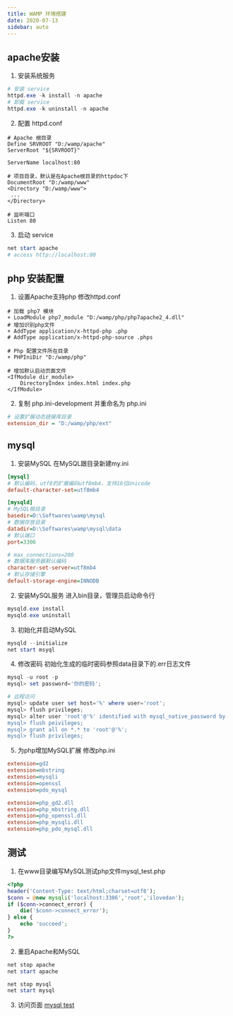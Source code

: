 ```yaml
---
title: WAMP 环境搭建
date: 2020-07-13
sidebar: auto
---
```


## apache安装
1. 安装系统服务
```powershell
# 安装 service
httpd.exe -k install -n apache
# 卸载 service
httpd.exe -k uninstall -n apache
```
2. 配置 httpd.conf
```
# Apache 根目录
Define SRVROOT "D:/wamp/apache"
ServerRoot "${SRVROOT}"

ServerName localhost:80

# 项目目录，默认是在Apache根目录的httpdoc下
DocumentRoot "D:/wamp/www"
<Directory "D:/wamp/www">
 ...
</Directory>

# 监听端口
Listen 80
```
3. 启动 service
```powershell
net start apache
# access http://localhost:80
```

## php 安装配置
1. 设置Apache支持php 修改httpd.conf
```
# 加载 php7 模块
+ LoadModule php7_module "D:/wamp/php/php7apache2_4.dll"
# 增加识别php文件
+ AddType application/x-httpd-php .php
# AddType application/x-httpd-php-source .phps

# Php 配置文件所在目录
+ PHPIniDir "D:/wamp/php"

# 增加默认启动页面文件
<IfModule dir_module>
    DirectoryIndex index.html index.php
</IfModule>

```
2. 复制 php.ini-development 并重命名为 php.ini
```ini
# 设置扩展动态链接库目录
extension_dir = "D:/wamp/php/ext"
```


## mysql
1. 安装MySQL
在MySQL跟目录新建my.ini
```ini
[mysql]
# 默认编码，utf8的扩展编码utf8mb4，支持16位Unicode
default-character-set=utf8mb4

[mysqld]
# MySQL根目录
basedir=D:\Softwares\wamp\mysql
# 数据存放目录
datadir=D:\Softwares\wamp\mysql\data
# 默认端口
port=3306

# max_connections=200
# 数据库服务器默认编码
character-set-server=utf8mb4
# 默认存储引擎
default-storage-engine=INNODB
```
2. 安装MySQL服务
进入bin目录，管理员启动命令行
```powershell
mysqld.exe install
mysqld.exe uninstall
```
3. 初始化并启动MySQL
```powershell
mysqld --initialize
net start msyql
```

4. 修改密码
初始化生成的临时密码参照data目录下的.err日志文件
```powershell
mysql -u root -p
mysql> set password='你的密码';

# 远程访问
mysql> update user set host='%' where user='root';
mysql> flush privileges;
mysql> alter user 'root'@'%' identified with mysql_native_password by 'xxx';
mysql> flush peivileges;
mysql> grant all on *.* to 'root'@'%';
mysql> flush privileges;
```

5. 为php增加MySQL扩展
修改php.ini
```ini
extension=gd2
extension=mbstring
extension=mysqli
extension=openssl
extension=pdo_mysql

extension=php_gd2.dll
extension=php_mbstring.dll
extension=php_openssl.dll
extension=php_mysqli.dll
extension=php_pdo_mysql.dll
```

## 测试
1. 在www目录编写MySQL测试php文件mysql_test.php
```php
<?php
header('Content-Type: text/html;charset=utf8');
$conn = @new mysqli('localhost:3306','root','ilovedan');
if ($conn->connect_error) {
	die('$conn->connect_error');
} else {
	echo 'succeed';
}
?>
```

2. 重启Apache和MySQL
```powershell
net stop apache
net start apache

net stop mysql
net start mysql
```

3. 访问页面
[mysql test](http://localhost/mysql_test.php)